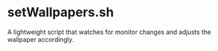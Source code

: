 # setWallpapers.sh
A lightweight script that watches for monitor changes and adjusts the wallpaper accordingly.
